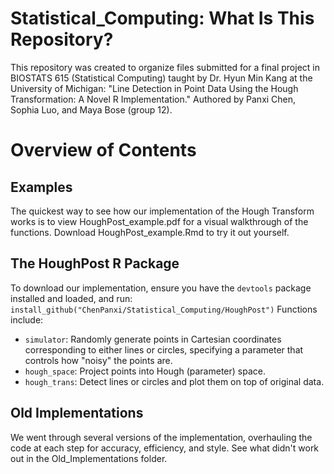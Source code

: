 # Statistical_Computing: What Is This Repository?

This repository was created to organize files submitted for a final project in BIOSTATS 615 (Statistical Computing) taught by Dr. Hyun Min Kang at the University of Michigan: "Line Detection in Point Data Using the Hough Transformation: A Novel R Implementation." Authored by Panxi Chen, Sophia Luo, and Maya Bose (group 12).

# Overview of Contents

## Examples
The quickest way to see how our implementation of the Hough Transform works is to view HoughPost_example.pdf for a visual walkthrough of the functions. Download HoughPost_example.Rmd to try it out yourself.

## The HoughPost R Package
To download our implementation, ensure you have the `devtools` package installed and loaded, and run: `install_github("ChenPanxi/Statistical_Computing/HoughPost")`
Functions include:
- `simulator`: Randomly generate points in Cartesian coordinates corresponding to either lines or circles, specifying a parameter that controls how "noisy" the points are.
- `hough_space`: Project points into Hough (parameter) space.
- `hough_trans`: Detect lines or circles and plot them on top of original data.

## Old Implementations
We went through several versions of the implementation, overhauling the code at each step for accuracy, efficiency, and style. See what didn't work out in the Old_Implementations folder.
